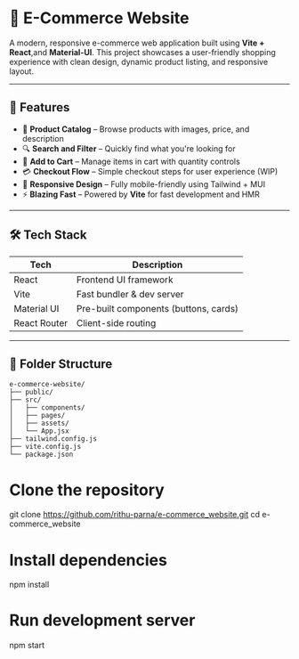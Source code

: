 # 🛒 E-Commerce Website

A modern, responsive e-commerce web application built using **Vite + React**,and **Material-UI**. This project showcases a user-friendly shopping experience with clean design, dynamic product listing, and responsive layout.

---

## 🚀 Features

- 🧾 **Product Catalog** – Browse products with images, price, and description
- 🔍 **Search and Filter** – Quickly find what you're looking for
- 🛒 **Add to Cart** – Manage items in cart with quantity controls
- 💳 **Checkout Flow** – Simple checkout steps for user experience (WIP)
- 📱 **Responsive Design** – Fully mobile-friendly using Tailwind + MUI
- ⚡ **Blazing Fast** – Powered by **Vite** for fast development and HMR

---

## 🛠️ Tech Stack

| Tech         | Description                           |
|--------------|---------------------------------------|
| React        | Frontend UI framework                 |
| Vite         | Fast bundler & dev server             |
| Material UI  | Pre-built components (buttons, cards) |
| React Router | Client-side routing                   |

---

## 📁 Folder Structure
```
e-commerce-website/
├── public/
├── src/
│   ├── components/
│   ├── pages/
│   ├── assets/
│   └── App.jsx
├── tailwind.config.js
├── vite.config.js
└── package.json
```



# Clone the repository
git clone https://github.com/rithu-parna/e-commerce_website.git
cd e-commerce_website

# Install dependencies
npm install

# Run development server
npm start

